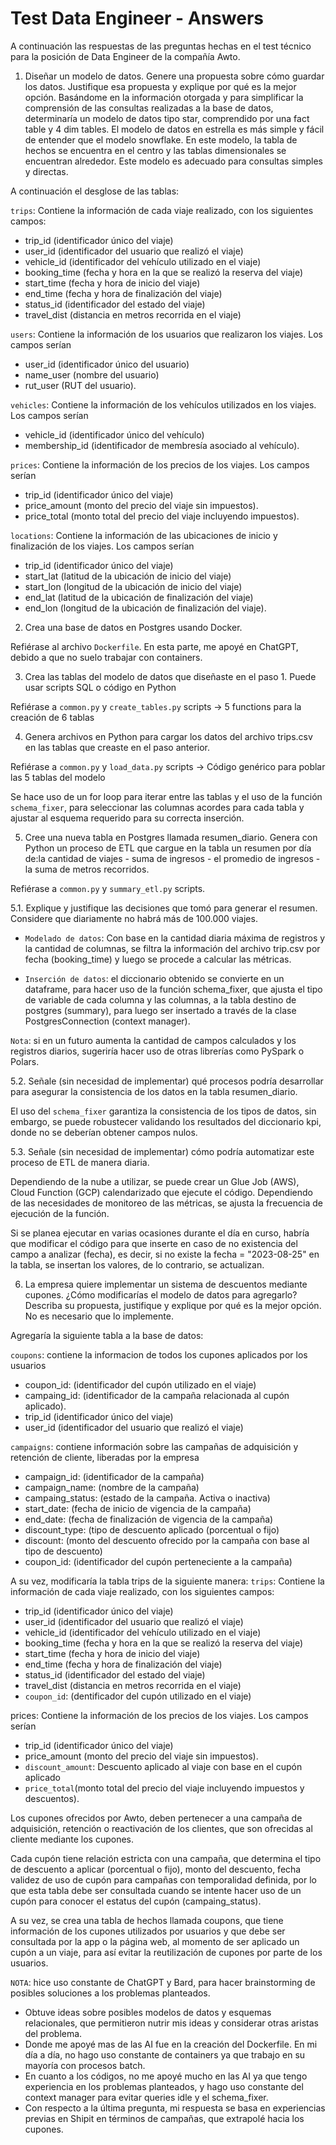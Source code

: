 # Test Data Engineer - Answers

A continuación las respuestas de las preguntas hechas en el test técnico para la posición de Data Engineer de la compañía Awto.

1.  Diseñar un modelo de datos. Genere una propuesta sobre cómo guardar los datos. Justifique esa propuesta y explique por qué es la mejor opción.
Basándome en la información otorgada y para simplificar la comprensión de las consultas realizadas a la base de datos, determinaría un modelo de datos tipo star, comprendido por una fact table y 4 dim tables. El modelo de datos en estrella es más simple y fácil de entender que el modelo snowflake. En este modelo, la tabla de hechos se encuentra en el centro y las tablas dimensionales se encuentran alrededor. Este modelo es adecuado para consultas simples y directas.

A continuación el desglose de las tablas:

`trips`: Contiene la información de cada viaje realizado, con los siguientes campos: 
- trip_id (identificador único del viaje)
- user_id (identificador del usuario que realizó el viaje) 
- vehicle_id (identificador del vehículo utilizado en el viaje) 
- booking_time (fecha y hora en la que se realizó la reserva del viaje)
- start_time (fecha y hora de inicio del viaje)
- end_time (fecha y hora de finalización del viaje)
- status_id (identificador del estado del viaje)
- travel_dist (distancia en metros recorrida en el viaje)

`users`: Contiene la información de los usuarios que realizaron los viajes. Los campos serían  	
- user_id (identificador único del usuario)
- name_user (nombre del usuario)
- rut_user (RUT del usuario).

`vehicles`: Contiene la información de los vehículos utilizados en los viajes. Los campos serían 
- vehicle_id (identificador único del vehículo)
- membership_id (identificador de membresía asociado al vehículo).

`prices`: Contiene la información de los precios de los viajes. Los campos serían
- trip_id (identificador único del viaje)
- price_amount (monto del precio del viaje sin impuestos).
- price_total (monto total del precio del viaje incluyendo impuestos).

`locations`: Contiene la información de las ubicaciones de inicio y finalización de los viajes. Los campos serían 
- trip_id (identificador único del viaje)
- start_lat (latitud de la ubicación de inicio del viaje)
- start_lon (longitud de la ubicación de inicio del viaje)
- end_lat (latitud de la ubicación de finalización del viaje)
- end_lon (longitud de la ubicación de finalización del viaje).


2. Crea una base de datos en Postgres usando Docker.

Refiérase al archivo `Dockerfile`. En esta parte, me apoyé en ChatGPT, debido a que no suelo trabajar con containers.



3. Crea las tablas del modelo de datos que diseñaste en el paso 1. Puede usar scripts SQL o código en Python

Refiérase a `common.py` y `create_tables.py` scripts -> 5 functions para la creación de 6 tablas



4. Genera archivos en Python para cargar los datos del archivo trips.csv en las tablas que creaste en el paso anterior.

Refiérase a `common.py` y `load_data.py` scripts -> Código genérico para poblar las 5 tablas del modelo

Se hace uso de un for loop para iterar entre las tablas y el uso de la función `schema_fixer`, para seleccionar las columnas acordes para cada tabla y ajustar al esquema requerido para su correcta inserción.


5. Cree una nueva tabla en Postgres llamada resumen_diario. Genera con Python un proceso de ETL que cargue en la tabla un resumen por día de:la cantidad de viajes -  suma de ingresos - el promedio de ingresos - la suma de metros recorridos. 

Refiérase a `common.py` y `summary_etl.py` scripts.


5.1. Explique y justifique las decisiones que tomó para generar el resumen. Considere que diariamente no habrá más de 100.000 viajes.

- `Modelado de datos`: Con base en la cantidad diaria máxima de registros y la cantidad de columnas, se filtra la información del archivo trip.csv por fecha (booking_time) y luego se procede a calcular las métricas.

- `Inserción de datos`: el diccionario obtenido se convierte en un dataframe, para hacer uso de la función schema_fixer, que ajusta el tipo de variable de cada columna y las columnas, a la tabla destino de postgres (summary), para luego ser insertado a través de la clase PostgresConnection (context manager).

`Nota`: si en un futuro aumenta la cantidad de campos calculados y los registros diarios, sugeriría hacer uso de otras librerías como PySpark o Polars.


5.2. Señale (sin necesidad de implementar) qué procesos podría desarrollar para asegurar la consistencia de los datos en la tabla resumen_diario.

El uso del `schema_fixer` garantiza la consistencia de los tipos de datos, sin embargo, se puede robustecer validando los resultados del diccionario kpi, donde no se deberían obtener campos nulos.


5.3. Señale (sin necesidad de implementar) cómo podría automatizar este proceso de ETL de manera diaria.

Dependiendo de la nube a utilizar, se puede crear un Glue Job (AWS), Cloud Function (GCP) calendarizado que ejecute el código. Dependiendo de las necesidades de monitoreo de las métricas, se ajusta la frecuencia de ejecución de la función. 

Si se planea ejecutar en varias ocasiones durante el día en curso, habría que modificar el código para que inserte en caso de no existencia del campo a analizar (fecha), es decir, si no existe la fecha = "2023-08-25" en la tabla, se insertan los valores, de lo contrario, se actualizan.


6. La empresa quiere implementar un sistema de descuentos mediante cupones. ¿Cómo modificarías el modelo de datos para agregarlo? Describa su propuesta, justifique y explique por qué es la mejor opción. No es necesario que lo implemente.
   
Agregaría la siguiente tabla a la base de datos:

`coupons`: contiene la informacion de todos los cupones aplicados por los usuarios
- coupon_id: (identificador del cupón utilizado en el viaje)
- campaing_id: (identificador de la campaña relacionada al cupón aplicado).
- trip_id (identificador único del viaje)
- user_id (identificador del usuario que realizó el viaje) 

`campaigns`: contiene información sobre las campañas de adquisición y retención de cliente, liberadas por la empresa
- campaign_id: (identificador de la campaña)
- campaign_name: (nombre de la campaña)
- campaing_status: (estado de la campaña. Activa o inactiva)
- start_date: (fecha de inicio de vigencia de la campaña)
- end_date: (fecha de finalización de vigencia de la campaña)
- discount_type: (tipo de descuento aplicado (porcentual o fijo)
- discount: (monto del descuento ofrecido por la campaña con base al tipo de descuento)
- coupon_id: (identificador del cupón perteneciente a la campaña)

A su vez, modificaría la tabla trips de la siguiente manera:
`trips`: Contiene la información de cada viaje realizado, con los siguientes campos: 
- trip_id (identificador único del viaje)
- user_id (identificador del usuario que realizó el viaje) 
- vehicle_id (identificador del vehículo utilizado en el viaje) 
- booking_time (fecha y hora en la que se realizó la reserva del viaje)
- start_time (fecha y hora de inicio del viaje)
- end_time (fecha y hora de finalización del viaje)
- status_id (identificador del estado del viaje)
- travel_dist (distancia en metros recorrida en el viaje)
- `coupon_id`: (dentificador del cupón utilizado en el viaje)

prices: Contiene la información de los precios de los viajes. Los campos serían
- trip_id (identificador único del viaje)
- price_amount (monto del precio del viaje sin impuestos).
- `discount_amount`: Descuento aplicado al viaje con base en el cupón aplicado
- `price_total`(monto total del precio del viaje incluyendo impuestos y descuentos).

Los cupones ofrecidos por Awto, deben pertenecer a una campaña de adquisición, retención o reactivación de los clientes, que son ofrecidas al cliente mediante los cupones.

Cada cupón tiene relación estricta con una campaña, que determina el tipo de descuento a aplicar (porcentual o fijo), monto del descuento, fecha validez de uso de cupón para campañas con temporalidad definida, por lo que esta tabla debe ser consultada cuando se intente hacer uso de un cupón para conocer el estatus del cupón (campaing_status).

A su vez, se crea una tabla de hechos llamada coupons, que tiene información de los cupones utilizados por usuarios y que debe ser consultada por la app o la página web, al momento de ser aplicado un cupón a un viaje, para así evitar la reutilización de cupones por parte de los usuarios.

`NOTA`: hice uso constante de ChatGPT y Bard, para hacer brainstorming de posibles soluciones a los problemas planteados. 
- Obtuve ideas sobre posibles modelos de datos y esquemas relacionales, que permitieron nutrir mis ideas y considerar otras aristas del problema.
- Donde me apoyé mas de las AI fue en la creación del Dockerfile. En mi día a día, no hago uso constante de containers ya que trabajo en su mayoría con procesos batch.
- En cuanto a los códigos, no me apoyé mucho en las AI ya que tengo experiencia en los problemas planteados, y hago uso constante del context manager para evitar queries idle y el schema_fixer.
- Con respecto a la última pregunta, mi respuesta se basa en experiencias previas en Shipit en términos de campañas, que extrapolé hacia los cupones.
